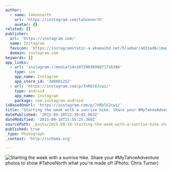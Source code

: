 ```yaml
---
author:
  - name: tahoenorth
    url: 'https://instagram.com/tahoenorth'
    avatar: {}
related: []
publisher:
  url: 'https://instagram.com/'
  name: Instagram
  favicon: 'https://instagramstatic-a.akamaihd.net/bluebar/a831ad6/images/ico/favicon.ico'
  domain: instagram.com
keywords: []
app_links:
  - url: 'instagram://media?id=1073903699071716386'
    type: ios
    app_name: Instagram
    app_store_id: '389801252'
  - url: 'https://instagram.com/p/7nRbl6Jcwi/'
    type: android
    app_name: Instagram
    package: com.instagram.android
isBasedOnUrl: 'https://instagram.com/p/7nRbl6Jcwi/'
title: "Starting the week with a sunrise hike. Share your #MyTahoeAdventure photos to show #TahoeNorth what you're made of! (Photo: Chris Turner)"
datePublished: '2015-09-18T22:39:02.063Z'
dateModified: '2015-09-18T21:55:25.360Z'
sourcePath: _posts/2015-09-18-starting-the-week-with-a-sunrise-hike-share-your-mytahoead.md
published: true
_type: Photograph
_context: 'http://schema.org'

---
```

![Starting the week with a sunrise hike&period; Share your &num;MyTahoeAdventure photos to show &num;TahoeNorth what you're made of&excl; &lpar;Photo&colon; Chris Turner&rpar;](https://scontent.cdninstagram.com/hphotos-xfa1/t51.2885-15/s640x640/sh0.08/e35/11249183_1620197381568097_722149109_n.jpg)